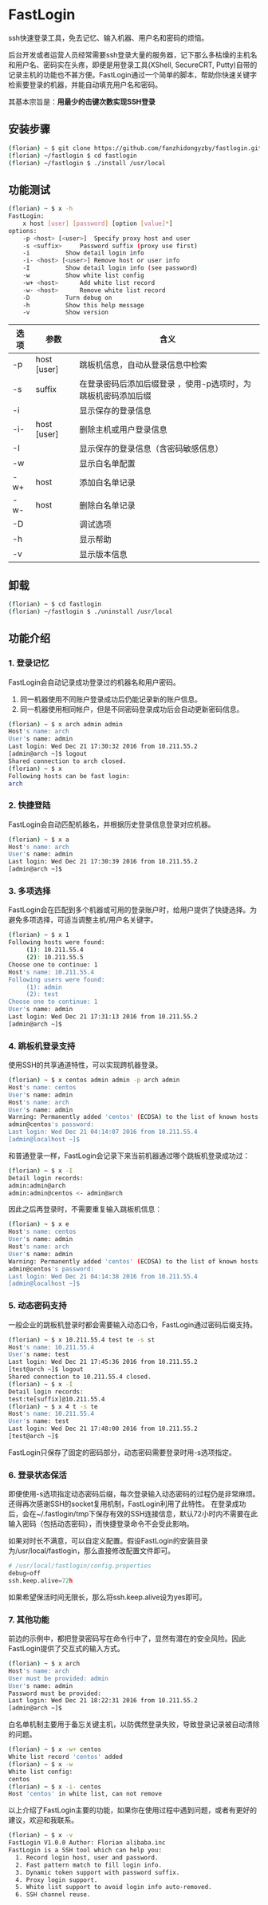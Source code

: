 # FastLogin
ssh快速登录工具，免去记忆、输入机器、用户名和密码的烦恼。

后台开发或者运营人员经常需要ssh登录大量的服务器，记下那么多枯燥的主机名和用户名、密码实在头疼，即便是用登录工具(XShell, SecureCRT, Putty)自带的记录主机的功能也不甚方便。FastLogin通过一个简单的脚本，帮助你快速关键字检索要登录的机器，并能自动填充用户名和密码。

其基本宗旨是：**用最少的击键次数实现SSH登录**

## 安装步骤

```bash
(florian) ~ $ git clone https://github.com/fanzhidongyzby/fastlogin.git
(florian) ~/fastlogin $ cd fastlogin
(florian) ~/fastlogin $ ./install /usr/local
```

## 功能测试

```bash
(florian) ~ $ x -h
FastLogin:
	x host [user] [password] [option [value]*]
options:
	-p <host> [<user>]	Specify proxy host and user
	-s <suffix>		Password suffix (proxy use first)
	-i			Show detail login info
	-i- <host> [<user>]	Remove host or user info
	-I			Show detail login info (see password)
	-w			Show white list config
	-w+ <host>		Add white list record
	-w- <host>		Remove white list record
	-D			Turn debug on
	-h			Show this help message
	-v			Show version

```
| 选项 |    参数     |                             含义                              |
| ---- | ----------- | ------------------------------------------------------------- |
| -p   | host [user] | 跳板机信息，自动从登录信息中检索                              |
| -s   | suffix      | 在登录密码后添加后缀登录 ，使用-p选项时，为跳板机密码添加后缀 |
| -i   |             | 显示保存的登录信息                                            |
| -i-  | host [user] | 删除主机或用户登录信息                                        |
| -I   |             | 显示保存的登录信息（含密码敏感信息）                          |
| -w   |             | 显示白名单配置                                                |
| -w+  | host        | 添加白名单记录                                                |
| -w-  | host        | 删除白名单记录                                                |
| -D   |             | 调试选项                                                      |
| -h   |             | 显示帮助                                                      |
| -v   |             | 显示版本信息                                                  |

## 卸载

```bash
(florian) ~ $ cd fastlogin
(florian) ~/fastlogin $ ./uninstall /usr/local
```

## 功能介绍

### 1. 登录记忆

FastLogin会自动记录成功登录过的机器名和用户密码。
1. 同一机器使用不同账户登录成功后仍能记录新的账户信息。
2. 同一机器使用相同帐户，但是不同密码登录成功后会自动更新密码信息。

```bash
(florian) ~ $ x arch admin admin
Host's name: arch
User's name: admin
Last login: Wed Dec 21 17:30:32 2016 from 10.211.55.2
[admin@arch ~]$ logout
Shared connection to arch closed.
(florian) ~ $ x
Following hosts can be fast login:
arch
```

### 2. 快捷登陆

FastLogin会自动匹配机器名，并根据历史登录信息登录对应机器。

```bash
(florian) ~ $ x a
Host's name: arch
User's name: admin
Last login: Wed Dec 21 17:30:39 2016 from 10.211.55.2
[admin@arch ~]$
```

### 3. 多项选择

FastLogin会在匹配到多个机器或可用的登录账户时，给用户提供了快捷选择。为避免多项选择，可适当调整主机/用户名关键字。

```bash
(florian) ~ $ x 1
Following hosts were found:
	 (1): 10.211.55.4
	 (2): 10.211.55.5
Choose one to continue: 1
Host's name: 10.211.55.4
Following users were found:
	 (1): admin
	 (2): test
Choose one to continue: 1
User's name: admin
Last login: Wed Dec 21 17:31:13 2016 from 10.211.55.2
[admin@arch ~]$
```

### 4. 跳板机登录支持

使用SSH的共享通道特性，可以实现跨机器登录。

```bash
(florian) ~ $ x centos admin admin -p arch admin
Host's name: centos
User's name: admin
Host's name: arch
User's name: admin
Warning: Permanently added 'centos' (ECDSA) to the list of known hosts.
admin@centos's password:
Last login: Wed Dec 21 04:14:07 2016 from 10.211.55.4
[admin@localhost ~]$
```

和普通登录一样，FastLogin会记录下来当前机器通过哪个跳板机登录成功过：

```bash
(florian) ~ $ x -I
Detail login records:
admin:admin@arch
admin:admin@centos <- admin@arch
```

因此之后再登录时，不需要重复输入跳板机信息：

```bash
(florian) ~ $ x e
Host's name: centos
User's name: admin
Host's name: arch
User's name: admin
Warning: Permanently added 'centos' (ECDSA) to the list of known hosts.
admin@centos's password:
Last login: Wed Dec 21 04:14:38 2016 from 10.211.55.4
[admin@localhost ~]$
```

### 5. 动态密码支持

一般企业的跳板机登录时都会需要输入动态口令，FastLogin通过密码后缀支持。

```bash
(florian) ~ $ x 10.211.55.4 test te -s st
Host's name: 10.211.55.4
User's name: test
Last login: Wed Dec 21 17:45:36 2016 from 10.211.55.2
[test@arch ~]$ logout
Shared connection to 10.211.55.4 closed.
(florian) ~ $ x -I
Detail login records:
test:te[suffix]@10.211.55.4
(florian) ~ $ x 4 t -s te
Host's name: 10.211.55.4
User's name: test
Last login: Wed Dec 21 17:48:00 2016 from 10.211.55.2
[test@arch ~]$
```

FastLogin只保存了固定的密码部分，动态密码需要登录时用-s选项指定。

### 6. 登录状态保活

即便使用-s选项指定动态密码后缀，每次登录输入动态密码的过程仍是非常麻烦。还得再次感谢SSH的socket复用机制，FastLogin利用了此特性。
在登录成功后，会在~/.fastlogin/tmp下保存有效的SSH连接信息，默认72小时内不需要在此输入密码（包括动态密码），而快捷登录命令不会受此影响。

如果对时长不满意，可以自定义配置。假设FastLogin的安装目录为/usr/local/fastlogin，那么直接修改配置文件即可。

```python
# /usr/local/fastlogin/config.properties
debug=off
ssh.keep.alive=72h

```

如果希望保活时间无限长，那么将ssh.keep.alive设为yes即可。

### 7. 其他功能

前边的示例中，都把登录密码写在命令行中了，显然有潜在的安全风险。因此FastLogin提供了交互式的输入方式。

```bash
(florian) ~ $ x arch
Host's name: arch
User must be provided: admin
User's name: admin
Password must be provided:
Last login: Wed Dec 21 18:22:31 2016 from 10.211.55.2
[admin@arch ~]$
```

白名单机制主要用于备忘关键主机，以防偶然登录失败，导致登录记录被自动清除的问题。

```bash
(florian) ~ $ x -w+ centos
White list record 'centos' added
(florian) ~ $ x -w
White list config:
centos
(florian) ~ $ x -i- centos
Host 'centos' in white list, can not remove
```

以上介绍了FastLogin主要的功能，如果你在使用过程中遇到问题，或者有更好的建议，欢迎和我联系。

```bash
(florian) ~ $ x -v
FastLogin V1.0.0 Author: Florian alibaba.inc
FastLogin is a SSH tool which can help you:
  1. Record login host, user and password.
  2. Fast pattern match to fill login info.
  3. Dynamic token support with password suffix.
  4. Proxy login support.
  5. White list support to avoid login info auto-removed.
  6. SSH channel reuse.

```
